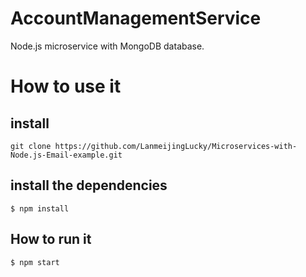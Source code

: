 # AccountManagementService

Node.js microservice with MongoDB database.

# How to use it
## install

```
git clone https://github.com/LanmeijingLucky/Microservices-with-Node.js-Email-example.git
```

## install the dependencies

```
$ npm install
```

## How to run it

```
$ npm start
```

 
